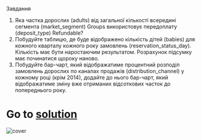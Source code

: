 Завдання
1. Яка частка дорослих (adults) від загальної кількості всередині сегмента (market_segment) Groups використовує передоплату (deposit_type) Refundable?
2. Побудуйте таблицю, де буде відображено кількість дітей (babies) для кожного кварталу кожного року замовлень (reservation_status_day). Кількість має бути наростаючим результатом. Розрахунок підсумку має починатися щороку наново.
3. Побудуйте бар-чарт, який відображатиме процентний розподіл замовлень дорослих по каналах продажів (distribution_channel) у кожному році (крім 2014), додайте до нього бар-чарт, який відображатиме зміну вже отриманих відсоткових часток до попереднього року.
# Go to [solution](https://public.tableau.com/app/profile/.48972542/viz/06Tableau_Marathon_2_0/Dashboard3)
![cover](https://github.com/MartynovychSerhii/Data_Analytics/blob/main/Files/img/Marathon_06.png)
